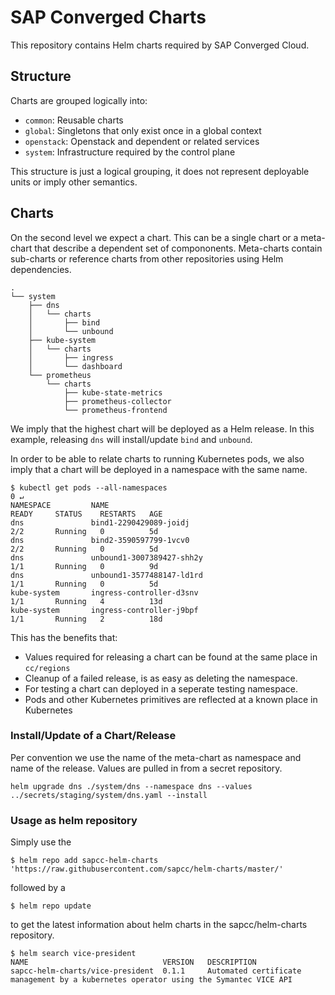 # SAP Converged Charts

This repository contains Helm charts required by SAP Converged Cloud. 

## Structure

Charts are grouped logically into:

  * `common`: Reusable charts
  * `global`: Singletons that only exist once in a global context
  * `openstack`: Openstack and dependent or related services
  * `system`: Infrastructure required by the control plane 

This structure is just a logical grouping, it does not represent deployable
units or imply other semantics. 

## Charts 

On the second level we expect a chart. This can be a single chart or
a meta-chart that describe a dependent set of compononents. Meta-charts contain
sub-charts or reference charts from other repositories using Helm dependencies.

```
.
└── system
    ├── dns
    │   └── charts
    │       ├── bind
    │       └── unbound
    ├── kube-system
    │   └── charts
    │       ├── ingress
    │       └── dashboard
    └── prometheus
        └── charts
            ├── kube-state-metrics
            ├── prometheus-collector
            └── prometheus-frontend
```

We imply that the highest chart will be deployed as a Helm release. In this
example, releasing `dns` will install/update `bind` and `unbound`.

In order to be able to relate charts to running Kubernetes pods, we also imply
that a chart will be deployed in a namespace with the same name.  

```
$ kubectl get pods --all-namespaces                                                                                                                 0 ↵
NAMESPACE         NAME                                               READY     STATUS    RESTARTS   AGE
dns               bind1-2290429089-joidj                             2/2       Running   0          5d
dns               bind2-3590597799-1vcv0                             2/2       Running   0          5d
dns               unbound1-3007389427-shh2y                          1/1       Running   0          9d
dns               unbound1-3577488147-ld1rd                          1/1       Running   0          5d
kube-system       ingress-controller-d3snv                           1/1       Running   4          13d
kube-system       ingress-controller-j9bpf                           1/1       Running   2          18d
```

This has the benefits that:
 
  * Values required for releasing a chart can be found at the same place in `cc/regions`
  * Cleanup of a failed release, is as easy as deleting the namespace.
  * For testing a chart can deployed in a seperate testing namespace.
  * Pods and other Kubernetes primitives are reflected at a known place in
      Kubernetes


### Install/Update of a Chart/Release 

Per convention we use the name of the meta-chart as namespace and name of the
release. Values are pulled in from a secret repository.

```
helm upgrade dns ./system/dns --namespace dns --values ../secrets/staging/system/dns.yaml --install 
```

### Usage as helm repository

Simply use the 

```
$ helm repo add sapcc-helm-charts 'https://raw.githubusercontent.com/sapcc/helm-charts/master/'
```
followed by a 
```
$ helm repo update
```
to get the latest information about helm charts in the sapcc/helm-charts repository.

```
$ helm search vice-president
NAME                              VERSION   DESCRIPTION                                        
sapcc-helm-charts/vice-president  0.1.1     Automated certificate management by a kubernetes operator using the Symantec VICE API
```